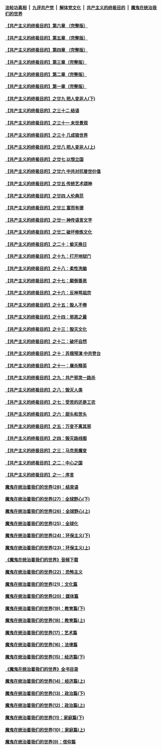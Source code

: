####  [法轮功真相](../../../../basic/blob/master/README.md?t=09020800) &nbsp;|&nbsp; [九评共产党](../../../../9ping.md/blob/master/README.md?t=09020800) &nbsp;|&nbsp; [解体党文化](../../../../jtdwh.md/blob/master/README.md?t=09020800)  &nbsp;|&nbsp; [共产主义的终极目的](../../../../gczydzjmd.md/blob/master/README.md?t=09020800) &nbsp;|&nbsp; [魔鬼在统治我们的世界](../../../../mgztzwmdsj.md/blob/master/README.md?t=09020800) 

#### [【共产主义的终极目的】第六章 （完整版）](../pages/nsc422/n11428913.md?t=09020800) 

#### [【共产主义的终极目的】第五章 （完整版）](../pages/nsc422/n11428912.md?t=09020800) 

#### [【共产主义的终极目的】第四章 （完整版）](../pages/nsc422/n11428907.md?t=09020800) 

#### [【共产主义的终极目的】第三章（完整版）](../pages/nsc422/n11428848.md?t=09020800) 

#### [【共产主义的终极目的】第二章（完整版）](../pages/nsc422/n11428831.md?t=09020800) 

#### [【共产主义的终极目的】第一章（完整版）](../pages/nsc422/n11417651.md?t=09020800) 

#### [【共产主义的终极目的】之廿九 把人变非人(下)](../pages/nsc422/n11344140.md?t=09020800) 

#### [【共产主义的终极目的】之三十二 结语](../pages/nsc422/n11360535.md?t=09020800) 

#### [【共产主义的终极目的】之三十一 末世景观](../pages/nsc422/n11351129.md?t=09020800) 

#### [【共产主义的终极目的】之三十 几成狼世界](../pages/nsc422/n11348280.md?t=09020800) 

#### [【共产主义的终极目的】之廿八 把人变非人(上)](../pages/nsc422/n11340492.md?t=09020800) 

#### [【共产主义的终极目的】之廿七 以恨立国](../pages/nsc422/n11336944.md?t=09020800) 

#### [【共产主义的终极目的】之廿六 中共对抗普世价值](../pages/nsc422/n11324785.md?t=09020800) 

#### [【共产主义的终极目的】之廿五 传统艺术颂神](../pages/nsc422/n11296396.md?t=09020800) 

#### [【共产主义的终极目的】之廿四 人伦典范](../pages/nsc422/n11296397.md?t=09020800) 

#### [【共产主义的终极目的】之廿三 富而有德](../pages/nsc422/n11283598.md?t=09020800) 

#### [【共产主义的终极目的】之廿一 神传语言文字](../pages/nsc422/n11263265.md?t=09020800) 

#### [【共产主义的终极目的】之廿二 破坏修炼文化](../pages/nsc422/n11245728.md?t=09020800) 

#### [【共产主义的终极目的】之二十：偷天换日](../pages/nsc422/n11238846.md?t=09020800) 

#### [【共产主义的终极目的】之十九：打开地狱门](../pages/nsc422/n11206376.md?t=09020800) 

#### [【共产主义的终极目的】之十八：柔性洗脑](../pages/nsc422/n11199994.md?t=09020800) 

#### [【共产主义的终极目的】之十七：颠倒善恶](../pages/nsc422/n11179782.md?t=09020800) 

#### [【共产主义的终极目的】之十六：反神骂祖宗](../pages/nsc422/n11166798.md?t=09020800) 

#### [【共产主义的终极目的】之十五：毁人不倦](../pages/nsc422/n11166792.md?t=09020800) 

#### [【共产主义的终极目的】之十四：邪恶之最](../pages/nsc422/n11150249.md?t=09020800) 

#### [【共产主义的终极目的】之十三：毁灭文化](../pages/nsc422/n11135227.md?t=09020800) 

#### [【共产主义的终极目的】之十二：破坏自然](../pages/nsc422/n11135214.md?t=09020800) 

#### [【共产主义的终极目的】之十：苏俄预演 中共登台](../pages/nsc422/n11118424.md?t=09020800) 

#### [【共产主义的终极目的】之十一：屠杀精英](../pages/nsc422/n11118442.md?t=09020800) 

#### [【共产主义的终极目的】之九：共产邪灵一路杀](../pages/nsc422/n11114139.md?t=09020800) 

#### [【共产主义的终极目的】之八：毁灭人类](../pages/nsc422/n11108503.md?t=09020800) 

#### [【共产主义的终极目的】之七：受苦的还是工农](../pages/nsc422/n11101809.md?t=09020800) 

#### [【共产主义的终极目的】之六：甜头和苦头](../pages/nsc422/n11096971.md?t=09020800) 

#### [【共产主义的终极目的】之五：万变不离其邪](../pages/nsc422/n11091285.md?t=09020800) 

#### [【共产主义的终极目的】之四：毁灭路线图](../pages/nsc422/n11086284.md?t=09020800) 

#### [【共产主义的终极目的】之三：马克思魔变](../pages/nsc422/n11061941.md?t=09020800) 

#### [【共产主义的终极目的】之二：中心之国](../pages/nsc422/n11047728.md?t=09020800) 

#### [【共产主义的终极目的】之一：序言](../pages/nsc422/n11086077.md?t=09020800) 

#### [魔鬼在统治着我们的世界(28)：结束语](../pages/nsc422/n10936246.md?t=09020800) 

#### [魔鬼在统治着我们的世界(27)：全球野心(下)](../pages/nsc422/n10928319.md?t=09020800) 

#### [魔鬼在统治着我们的世界(26)：全球野心(上)](../pages/nsc422/n10900318.md?t=09020800) 

#### [魔鬼在统治着我们的世界(25)：全球化](../pages/nsc422/n10788205.md?t=09020800) 

#### [魔鬼在统治着我们的世界(24)：环保主义(下)](../pages/nsc422/n10695307.md?t=09020800) 

#### [魔鬼在统治着我们的世界(23)：环保主义(上)](../pages/nsc422/n10688613.md?t=09020800) 

#### [《魔鬼在统治着我们的世界》音频下载](../pages/nsc422/n10635553.md?t=09020800) 

#### [魔鬼在统治着我们的世界(22)：恐怖主义](../pages/nsc422/n10614727.md?t=09020800) 

#### [魔鬼在统治着我们的世界(21)：文化篇](../pages/nsc422/n10597706.md?t=09020800) 

#### [魔鬼在统治着我们的世界(20)：媒体篇](../pages/nsc422/n10586579.md?t=09020800) 

#### [魔鬼在统治着我们的世界(19)：教育篇(下)](../pages/nsc422/n10564808.md?t=09020800) 

#### [魔鬼在统治着我们的世界(18)：教育篇(上)](../pages/nsc422/n10526970.md?t=09020800) 

#### [魔鬼在统治着我们的世界(17)：艺术篇](../pages/nsc422/n10499093.md?t=09020800) 

#### [魔鬼在统治着我们的世界(16)：法律篇](../pages/nsc422/n10485969.md?t=09020800) 

#### [魔鬼在统治着我们的世界(15)：经济篇(下)](../pages/nsc422/n10469975.md?t=09020800) 

#### [《魔鬼在统治着我们的世界》全书目录](../pages/nsc422/n10464261.md?t=09020800) 

#### [魔鬼在统治着我们的世界(14)：经济篇(上)](../pages/nsc422/n10457370.md?t=09020800) 

#### [魔鬼在统治着我们的世界(13)：政治篇(下)](../pages/nsc422/n10448270.md?t=09020800) 

#### [魔鬼在统治着我们的世界(12)：政治篇(上)](../pages/nsc422/n10444576.md?t=09020800) 

#### [魔鬼在统治着我们的世界(11)：家庭篇(下)](../pages/nsc422/n10440961.md?t=09020800) 

#### [魔鬼在统治着我们的世界(10)：家庭篇(上)](../pages/nsc422/n10435448.md?t=09020800) 

#### [魔鬼在统治着我们的世界(9)：信仰篇](../pages/nsc422/n10432159.md?t=09020800) 


